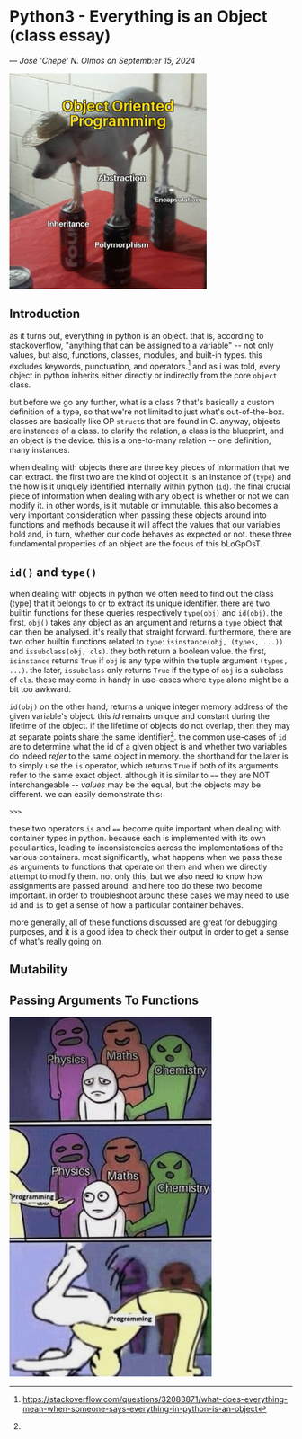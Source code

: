 <!--
INSTRUCTIONS:
Write a blog post about everything you just learned / this project is covering. Your blog post should be articulated this way (one paragraph per item):
    introduction
    id and type
    mutable objects
    immutable objects
    why does it matter and how differently does Python treat mutable and immutable objects
    how arguments are passed to functions and what does that imply for mutable and immutable objects
Your posts should have many code/output examples to illustrate what you are explaining, and at least one picture, at the top.

PROJECT OBJECTIVES:
what is an object
difference between a class and an object or instance
difference between immutable object and mutable object
built-in mutable and immutable types
what is a reference
what is an assignment
what is an alias
how to know if two variables are identical
how to know if two variables are linked to the same object
how to display the variable identifier (which is the memory address in the cpython implementation)
-->

# Python3 - Everything is an Object (class essay)
&mdash; _Jos&eacute; 'Chep&eacute;' N. Olmos on Septemb:er 15, 2024_

<img src="./assets/oop-core-pillars.jpg" height="384"/>

## Introduction

as it turns out, everything in python is an object. that is, according to stackoverflow, "anything that can be assigned to a variable" -- not only values, but also, functions, classes, modules, and built-in types. this excludes keywords, punctuation, and operators.[^1] and as i was told, every object in python inherits either directly or indirectly from the core `object` class. 

but before we go any further, what is a class ? that's basically a custom definition of a type, so that we're not limited to just what's out-of-the-box. classes are basically like OP `struct`s that are found in C. anyway, objects are instances of a class. to clarify the relation, a class is the blueprint, and an object is the device. this is a one-to-many relation -- one definition, many instances. 

when dealing with objects there are three key pieces of information that we can extract. the first two are the kind of object it is an instance of (`type`) and the how is it uniquely identified internally within python (`id`). the final crucial piece of information when dealing with any object is whether or not we can modify it. in other words, is it mutable or immutable. this also becomes a very important consideration when passing these objects around into functions and methods because it will affect the values that our variables hold and, in turn, whether our code behaves as expected or not. these three fundamental properties of an object are the focus of this bLoGpOsT.

## `id()` and `type()`
<!--
variables are basically simple functions that may return either their object or a duplicate of (depending on the language and circumstance)
-->
when dealing with objects in python we often need to find out the class (type) that it belongs to or to extract its unique identifier. there are two builtin functions for these queries respectively `type(obj)` and `id(obj)`. the first, `obj()` takes any object as an argument and returns a `type` object that can then be analysed. it's really that straight forward. furthermore, there are two other builtin functions related to `type`: `isinstance(obj, (types, ...))` and `issubclass(obj, cls)`. they both return a boolean value. the first, `isinstance` returns `True` if `obj` is any type within the tuple argument `(types, ...)`. the later, `issubclass` only returns `True` if the type of `obj` is a subclass of `cls`. these may come in handy in use-cases where `type` alone might be a bit too awkward.

`id(obj)` on the other hand, returns a unique integer memory address of the given variable's object. this _id_ remains unique and constant during the lifetime of the object. if the lifetime of objects do not overlap, then they may at separate points share the same identifier[^2]. the common use-cases of `id` are to determine what the id of a given object is and whether two variables do indeed _refer_ to the same object in memory. the shorthand for the later is to simply use the `is` operator, which returns `True` if both of its arguments refer to the same exact object. although it is similar to `==` they are NOT interchangeable -- _values_ may be the equal, but the objects may be different. we can easily demonstrate this:
```
>>>
```
these two operators `is` and `==` become quite important when dealing with container types in python. because each is implemented with its own peculiarities, leading to inconsistencies across the implementations of the various containers. most significantly, what happens when we pass these as arguments to functions that operate on them and when we directly attempt to modify them. not only this, but we also need to know how assignments are passed around. and here too do these two become important. in order to troubleshoot around these cases we may need to use `id` and `is` to get a sense of how a particular container behaves.

more generally, all of these functions discussed are great for debugging purposes, and it is a good idea to check their output in order to get a sense of what's really going on.

## Mutability
<!--

### Why Does This Distinction Matter ?
### How Differently Does Python Treat Mutable and Immutable Objects ?

at runtime, the type of an object cannot be altered, but if it is mutable its state can be changed. builtin primitive datatypes in python are immutable, while custom classes are usually mutable. immutable objects cannot be changed after creation attempting to do so may raise an exception. the only mutable builtins in python are `list`, `dict`, and `set`.[^3] the only real way to know which is which, is to check documentation.

immutable objects on their own are typically more resource efficient, they are quicker to access, but more expensive to modify because that involves the creation of a whole new object. if the size or content of a type is expected to change then mutable objects are the way to go.[^3]

tuples are a peculiar case. the tuple itself may be immutble, yet its contents may be mutable.[^3] what this probably looks like under-the-hood is that for mutable elements a tuple might just hold an immutable addresses to the object. the address element cannot be changed, but the object at that location can.

mutability is the primary reason why `id`, `==`, and `is` become such important checks when modifiying and moving objects around.

if an object is immutable and we "modify" the variable that refers to it, we in-fact modify the variable by changing what object the variable refers to.[^4] 

mutable: to change content without changing the identity.[^4] 

to borrow an example given in stackoverflow, here's how the two types of object can be expected to behave:
```
x = something # immutable type
print x
func(x)
print x # prints the same thing

x = something # mutable type
print x
func(x)
print x # might print something different

x = something # immutable type
y = x
print x
# some statement that operates on y
print x # prints the same thing

x = something # mutable type
y = x
print x
# some statement that operates on y
print x # might print something different
```
-->

## Passing Arguments To Functions
<!--
### Implications For Mutable and Immutable Objects

ultimately, where all this culminates is when considering how a function acts upon its inputs.

there are two ways in which a function manipulates data passed onto it. the first, pass-by-value makes an internal copy of the value returned by a variable thereby leaving the original object alone and unmodified. the second, pass-by-reference actually addresses the object returned by a variable and thereby any modifications to the data are reflected outside of the function call.

in relation to mutability, if an object is immutable then the default behaviour is to pass-by-value, if an object is mutable otherwise then pass-by-reference becomes an option. in the latter situation it is possible to simulate pass-by-value behavior by making copies within a function and manipulating those.

in python, the model it uses is "pass by object reference" otherwise know as "pass by assignment" and i really don't know what that means, BUT depending on the mutability of the argument that gets passed, a function will behave differently. (immutable: pass-by-val;; mutable: pass-by-ref)

cloning - allows us to modify a duplicate of a container type but also to have accessible to an unmodified original 
-->

<img src="./assets/perhaps-programming.jpg" height="640"/>

[^1]: https://stackoverflow.com/questions/32083871/what-does-everything-mean-when-someone-says-everything-in-python-is-an-object
[^2]: 
[^3]: https://www.geeksforgeeks.org/mutable-vs-immutable-objects-in-python/
[^4]: https://stackoverflow.com/questions/8056130/immutable-vs-mutable-types
[^5]: https://www.geeksforgeeks.org/pass-by-reference-vs-value-in-python/
[^6]: https://www.geeksforgeeks.org/pass-by-reference-vs-value-in-python/
